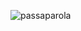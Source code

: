 ![passaparola](https://github.com/KahramanEce/Passaparola_Oyunu/assets/156085962/d6ef090f-4939-4bc6-9df4-2e0cf547103b)
